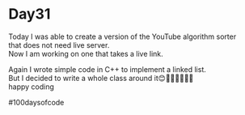 # Day31
Today I was able to create a version of the YouTube algorithm sorter  
that does not need live server.  
Now I am working on one that takes a live link.

Again I wrote simple code in C++ to implement a linked list.  
But I decided to write a whole class around it😊🤷🏽‍♀️🤷🏽‍♂️  
happy coding

#100daysofcode
